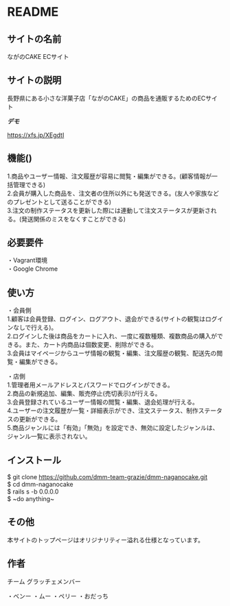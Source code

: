 # README

## サイトの名前

ながのCAKE ECサイト

## サイトの説明

長野県にある小さな洋菓子店「ながのCAKE」の商品を通販するためのECサイト

***デモ***

https://xfs.jp/XEgdtI

## 機能()

1.商品やユーザー情報、注文履歴が容易に閲覧・編集ができる。(顧客情報が一括管理できる)</br>
2.会員が購入した商品を、注文者の住所以外にも発送できる。(友人や家族などのプレゼントとして送ることができる)</br>
3.注文の制作ステータスを更新した際には連動して注文ステータスが更新される。(発送関係のミスをなくすことができる)</br>


## 必要要件

・Vagrant環境</br>
・Google Chrome</br>

## 使い方

・会員側</br>
1.顧客は会員登録、ログイン、ログアウト、退会ができる(サイトの観覧はログインなしで行える)。</br>
2.ログインした後は商品をカートに入れ、一度に複数種類、複数商品の購入ができる。また、カート内商品は個数変更、削除ができる。</br>
3.会員はマイページからユーザ情報の観覧・編集、注文履歴の観覧、配送先の閲覧・編集ができる。</br>

・店側</br>
1.管理者用メールアドレスとパスワードでログインができる。</br>
2.商品の新規追加、編集、販売停止(売切表示)が行える。</br>
3.会員登録されているユーザー情報の閲覧・編集、退会処理が行える。</br>
4.ユーザーの注文履歴が一覧・詳細表示ができ、注文ステータス、制作ステータスの更新ができる。</br>
5.商品ジャンルには「有効」「無効」を設定でき、無効に設定したジャンルは、ジャンル一覧に表示されない。</br>

## インストール

$ git clone https://github.com/dmm-team-grazie/dmm-naganocake.git</br>
$ cd dmm-naganocake</br>
$ rails s -b 0.0.0.0</br>
$ ~do anything~</br>


## その他
本サイトのトップページはオリジナリティー溢れる仕様となっています。


## 作者

チーム グラッチェメンバー

・ベンー
・ムー
・ペリー
・おだっち
